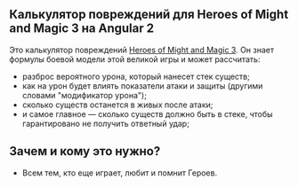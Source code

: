 ##  Калькулятор повреждений для Heroes of Might and Magic 3 на Angular 2
Это калькулятор повреждений [Heroes of Might and Magic 3](https://ru.wikipedia.org/wiki/Heroes_of_Might_and_Magic_III).
Он знает формулы боевой модели этой великой игры и может рассчитать:

* разброс вероятного урона, который нанесет стек существ;
* как на урон будет влиять показатели атаки и защиты (другими словами "модификатор урона");
* сколько существ останется в живых после атаки;
* и самое главное &mdash; сколько существ должно быть в стеке, чтобы гарантировано не получить ответный удар;

## Зачем и кому это нужно?
* Всем тем, кто еще играет, любит и помнит Героев.

